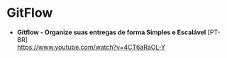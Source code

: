 # GitFlow

- **Gitflow - Organize suas entregas de forma Simples e Escalável** [PT-BR] \
https://www.youtube.com/watch?v=4CT6aRaOL-Y